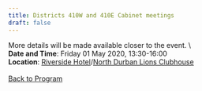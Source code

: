 ```yaml
---
title: Districts 410W and 410E Cabinet meetings
draft: false
---
```


More details will be made available closer to the event. \\
\
**Date and Time**: Friday 01 May 2020, 13:30-16:00 \
**Location**: [Riverside Hotel](/venue)/[North Durban Lions Clubhouse](/venue/#north-durban-lions-club)
\
\
[Back to Program](/program)
